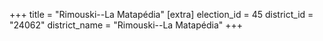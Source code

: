 +++
title = "Rimouski--La Matapédia"
[extra]
election_id = 45
district_id = "24062"
district_name = "Rimouski--La Matapédia"
+++
